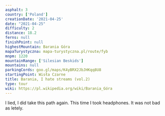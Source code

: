 ```yaml
---
asphalt: 3
country: ['Poland']
creationDate: '2021-04-25'
date: "2021-04-25"
difficulty: 2
distance: 18.2
ferns: null
finishPoint: null
highestMountain: Barania Góra
mapaTurystyczna: mapa-turystyczna.pl/route/fyb
mnpm: 1220
mountainRange: ['Silesian Beskids']
mountains: null
parkingCords: goo.gl/maps/K4yBRX2JbJHKqq8U8
startingPoint: Wisła Czarne
title: Barania, I hate streams (vol.2)
type: tour
wiki: https://pl.wikipedia.org/wiki/Barania_Góra
---
```


I lied, I did take this path again. This time I took headphones. It was not bad as letely. 
